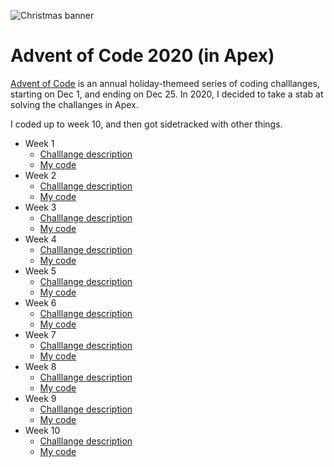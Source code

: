 ![Christmas banner](https://blogs.sap.com/wp-content/uploads/2020/11/EkaoQQTXEAMA4BN.jpg)

# Advent of Code 2020 (in Apex)

[Advent of Code](https://adventofcode.com/) is an annual holiday-themeed series of coding challlanges, starting on Dec 1, and ending on Dec 25. In 2020, I decided to take a stab at solving the challanges in Apex.

I coded up to week 10, and then got sidetracked with other things.

- Week 1
  - [Challlange description](https://adventofcode.com/2020/day/1)
  - [My code](https://github.com/dylanmorrill/adventOfCode2020__c/blob/master/force-app/main/default/classes/Advent_Day1.cls)
- Week 2
  - [Challlange description](https://adventofcode.com/2020/day/2)
  - [My code](https://github.com/dylanmorrill/adventOfCode2020__c/blob/master/force-app/main/default/classes/Advent_Day2.cls)
- Week 3
  - [Challlange description](https://adventofcode.com/2020/day/3)
  - [My code](https://github.com/dylanmorrill/adventOfCode2020__c/blob/master/force-app/main/default/classes/Advent_Day3.cls)
- Week 4
  - [Challlange description](https://adventofcode.com/2020/day/4)
  - [My code](https://github.com/dylanmorrill/adventOfCode2020__c/blob/master/force-app/main/default/classes/Advent_Day4.cls)
- Week 5
  - [Challlange description](https://adventofcode.com/2020/day/5)
  - [My code](https://github.com/dylanmorrill/adventOfCode2020__c/blob/master/force-app/main/default/classes/Advent_Day5.cls)
- Week 6
  - [Challlange description](https://adventofcode.com/2020/day/6)
  - [My code](https://github.com/dylanmorrill/adventOfCode2020__c/blob/master/force-app/main/default/classes/Advent_Day6.cls)
- Week 7
  - [Challlange description](https://adventofcode.com/2020/day/7)
  - [My code](https://github.com/dylanmorrill/adventOfCode2020__c/blob/master/force-app/main/default/classes/Advent_Day7.cls)
- Week 8
  - [Challlange description](https://adventofcode.com/2020/day/8)
  - [My code](https://github.com/dylanmorrill/adventOfCode2020__c/blob/master/force-app/main/default/classes/Advent_Day8.cls)
- Week 9
  - [Challlange description](https://adventofcode.com/2020/day/9)
  - [My code](https://github.com/dylanmorrill/adventOfCode2020__c/blob/master/force-app/main/default/classes/Advent_Day9.cls)
- Week 10
  - [Challlange description](https://adventofcode.com/2020/day/10)
  - [My code](https://github.com/dylanmorrill/adventOfCode2020__c/blob/master/force-app/main/default/classes/Advent_Day10.cls)
